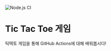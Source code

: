 ![Node.js CI](https://github.com/wisdeom/actionsdemo/workflows/Node.js%20CI/badge.svg)

# Tic Tac Toe 게임

틱택토 게임을 통해 GitHub Actions에 대해 배워봅시다!
 



